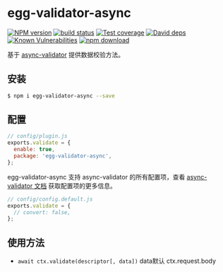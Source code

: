 # egg-validator-async

[![NPM version][npm-image]][npm-url]
[![build status][travis-image]][travis-url]
[![Test coverage][codecov-image]][codecov-url]
[![David deps][david-image]][david-url]
[![Known Vulnerabilities][snyk-image]][snyk-url]
[![npm download][download-image]][download-url]

[npm-image]: https://img.shields.io/npm/v/egg-validator-async.svg?style=flat-square

[npm-url]: https://npmjs.org/package/egg-validator-async

[travis-image]: https://img.shields.io/travis/zkboys/egg-validator-async.svg?style=flat-square

[travis-url]: https://travis-ci.com/zkboys/egg-validator-async

[codecov-image]: https://img.shields.io/codecov/c/github/zkboys/egg-validator-async.svg?style=flat-square

[codecov-url]: https://codecov.io/github/zkboys/egg-validator-async?branch=master

[david-image]: https://img.shields.io/david/zkboys/egg-validator-async.svg?style=flat-square

[david-url]: https://david-dm.org/zkboys/egg-validator-async

[snyk-image]: https://snyk.io/test/npm/egg-validator-async/badge.svg?style=flat-square

[snyk-url]: https://snyk.io/test/npm/egg-validator-async

[download-image]: https://img.shields.io/npm/dm/egg-validator-async.svg?style=flat-square

[download-url]: https://npmjs.org/package/egg-validator-async

基于 [async-validator](https://github.com/yiminghe/async-validator) 提供数据校验方法。

## 安装

```bash
$ npm i egg-validator-async --save
```

## 配置

```js
// config/plugin.js
exports.validate = {
  enable: true,
  package: 'egg-validator-async',
};
```

egg-validator-async 支持 async-validator 的所有配置项，查看 [async-validator 文档](https://github.com/yiminghe/async-validator) 获取配置项的更多信息。

```js
// config/config.default.js
exports.validate = {
  // convert: false,
};
```

## 使用方法

- `await ctx.validate(descriptor[, data])` data默认 ctx.request.body
